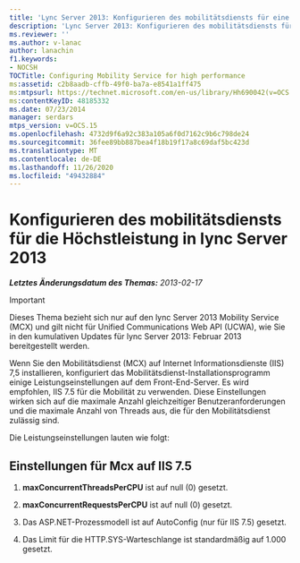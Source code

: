 ```yaml
---
title: 'Lync Server 2013: Konfigurieren des mobilitätsdiensts für eine höhere Leistung'
description: 'Lync Server 2013: Konfigurieren des mobilitätsdiensts für eine höhere Leistung.'
ms.reviewer: ''
ms.author: v-lanac
author: lanachin
f1.keywords:
- NOCSH
TOCTitle: Configuring Mobility Service for high performance
ms:assetid: c2b8aadb-cffb-49f0-ba7a-e8541a1ff475
ms:mtpsurl: https://technet.microsoft.com/en-us/library/Hh690042(v=OCS.15)
ms:contentKeyID: 48185332
ms.date: 07/23/2014
manager: serdars
mtps_version: v=OCS.15
ms.openlocfilehash: 4732d9f6a92c383a105a6f0d7162c9b6c798de24
ms.sourcegitcommit: 36fee89bb887bea4f18b19f17a8c69daf5bc423d
ms.translationtype: MT
ms.contentlocale: de-DE
ms.lasthandoff: 11/26/2020
ms.locfileid: "49432884"
---
```

# <a name="configuring-mobility-service-for-high-performance-in-lync-server-2013"></a>Konfigurieren des mobilitätsdiensts für die Höchstleistung in lync Server 2013

<div data-xmlns="http://www.w3.org/1999/xhtml">

<div class="topic" data-xmlns="http://www.w3.org/1999/xhtml" data-msxsl="urn:schemas-microsoft-com:xslt" data-cs="https://msdn.microsoft.com/">

<div data-asp="https://msdn2.microsoft.com/asp">



</div>

<div id="mainSection">

<div id="mainBody">

<span> </span>

_**Letztes Änderungsdatum des Themas:** 2013-02-17_

<div>


> [!IMPORTANT]  
> Dieses Thema bezieht sich nur auf den lync Server 2013 Mobility Service (MCX) und gilt nicht für Unified Communications Web API (UCWA), wie Sie in den kumulativen Updates für lync Server 2013: Februar 2013 bereitgestellt werden.



</div>

Wenn Sie den Mobilitätsdienst (MCX) auf Internet Informationsdienste (IIS) 7,5 installieren, konfiguriert das Mobilitätsdienst-Installationsprogramm einige Leistungseinstellungen auf dem Front-End-Server. Es wird empfohlen, IIS 7.5 für die Mobilität zu verwenden. Diese Einstellungen wirken sich auf die maximale Anzahl gleichzeitiger Benutzeranforderungen und die maximale Anzahl von Threads aus, die für den Mobilitätsdienst zulässig sind.

Die Leistungseinstellungen lauten wie folgt:

<div>

## <a name="settings-for-mcx-on-iis-75"></a>Einstellungen für Mcx auf IIS 7.5

1.  **maxConcurrentThreadsPerCPU** ist auf null (0) gesetzt.

2.  **maxConcurrentRequestsPerCPU** ist auf null (0) gesetzt.

3.  Das ASP.NET-Prozessmodell ist auf AutoConfig (nur für IIS 7.5) gesetzt.

4.  Das Limit für die HTTP.SYS-Warteschlange ist standardmäßig auf 1.000 gesetzt.

</div>

</div>

<span> </span>

</div>

</div>

</div>

